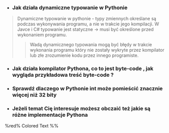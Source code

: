 - ### Jak działa dynamiczne typowanie w Pythonie
> Dynamiczne typowanie w pythonie - typy zmiennych określane są podczas wykonywania programu, a nie w trakcie jego kompilacji. W Javce i C# typowanie jest statyczne -> musi być określone przed wykonaniem programu.
>>Wadą dynamicznego typowania mogą być błędy w trakcie wykonania programu który nie zostały wykryte przez kompilator lub złe zrozumienie kodu przez innego programiste.
- ### Jak działa kompilator Pythona, co to jest byte-code , jak wygląda przykładowa treść byte-code ?
>
- ### Sprawdź dlaczego w Pythonie int może pomieścić znacznie więcej niż 32 bity
> 
- ### Jeżeli temat Cię interesuje możesz obczaić też jakie są różne implementacje Pythona
> 
%red% Colored Text %%
